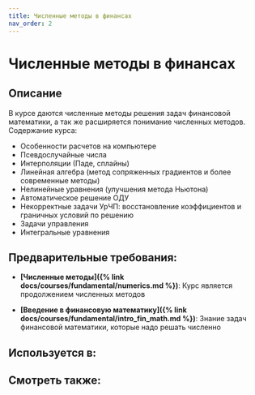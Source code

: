 ```yaml
---
title: Численные методы в финансах
nav_order: 2
---
```


# Численные методы в финансах


## Описание 
В курсе даются численные методы решения задач финансовой математики, а так же расширяется понимание численных методов.
Содержание курса:
- Особенности расчетов на компьютере
- Псевдослучайные числа
- Интерполяции (Паде, сплайны)
- Линейная алгебра (метод сопряженных градиентов и более современные методы)
- Нелинейные уравнения (улучшения метода Ньютона)
- Автоматическое решение ОДУ
- Некорректные задачи УрЧП: восстановление коэффициентов и граничных условий по решению
- Задачи управления
- Интегральные уравнения


## Предварительные требования:

- **[Численные методы]({% link docs/courses/fundamental/numerics.md %})**: Курс является продолжением численных методов


- **[Введение в финансовую математику]({% link docs/courses/fundamental/intro_fin_math.md %})**: Знание задач финансовой математики, которые надо решать численно



## Используется в:


## Смотреть также:
